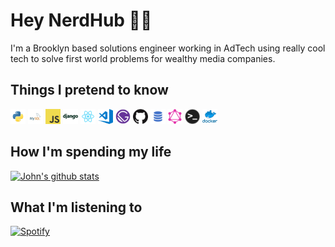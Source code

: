 # Hey NerdHub 🧑‍💻

I'm a Brooklyn based solutions engineer working in AdTech using really cool tech to solve first world problems for wealthy media companies.

## Things I pretend to know

<img height="24" width="24" src="https://raw.githubusercontent.com/github/explore/80688e429a7d4ef2fca1e82350fe8e3517d3494d/topics/python/python.png"/> <img height="24" width="24" src="https://raw.githubusercontent.com/github/explore/80688e429a7d4ef2fca1e82350fe8e3517d3494d/topics/mysql/mysql.png"/> <img height="24" width="24" src="https://raw.githubusercontent.com/github/explore/80688e429a7d4ef2fca1e82350fe8e3517d3494d/topics/javascript/javascript.png"/> <img height="24" width="24" src="https://raw.githubusercontent.com/github/explore/80688e429a7d4ef2fca1e82350fe8e3517d3494d/topics/django/django.png"/> <img height="24" width="24" src="https://raw.githubusercontent.com/github/explore/80688e429a7d4ef2fca1e82350fe8e3517d3494d/topics/react/react.png"/> <img height="24" width="24" src="https://raw.githubusercontent.com/github/explore/80688e429a7d4ef2fca1e82350fe8e3517d3494d/topics/visual-studio-code/visual-studio-code.png"/> <img height="24" width="24" src="https://raw.githubusercontent.com/github/explore/e94815998e4e0713912fed477a1f346ec04c3da2/topics/gatsby/gatsby.png"/> <img height="24" width="24" src="https://raw.githubusercontent.com/github/explore/78df643247d429f6cc873026c0622819ad797942/topics/github/github.png"/> <img height="24" width="24" src="https://raw.githubusercontent.com/github/explore/78df643247d429f6cc873026c0622819ad797942/topics/sql/sql.png"/> <img height="24" width="24" src="https://raw.githubusercontent.com/github/explore/78df643247d429f6cc873026c0622819ad797942/topics/graphql/graphql.png"/> <img height="24" width="24" src="https://raw.githubusercontent.com/github/explore/78df643247d429f6cc873026c0622819ad797942/topics/terminal/terminal.png"/> <img height="24" width="24" src="https://raw.githubusercontent.com/github/explore/80688e429a7d4ef2fca1e82350fe8e3517d3494d/topics/docker/docker.png"/>

## How I'm spending my life

<!--START_SECTION:activity-->

[![John's github stats](https://github-readme-stats.vercel.app/api?username=johnhodge&show_icons=true)](https://github.com/johnhodge)

## What I'm listening to

[![Spotify](spotify-readme.johnhodge.vercel.app)](https://open.spotify.com/user/jhodgeman)

